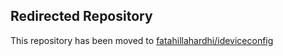  ## Redirected Repository
  This repository has been moved to [fatahillahardhi/ideviceconfig](https://github.com/fatahillahardhi/ideviceconfig)
